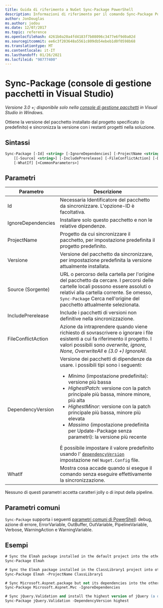 ```yaml
---
title: Guida di riferimento a NuGet Sync-Package PowerShell
description: Informazioni di riferimento per il comando Sync-Package PowerShell nella console di gestione pacchetti NuGet in Visual Studio.
author: JonDouglas
ms.author: jodou
ms.date: 12/07/2017
ms.topic: reference
ms.openlocfilehash: 4261b0a20a4fd4183f7b08096c3477e6f9d0a02d
ms.sourcegitcommit: ee6c3f203648a5561c809db54ebeb1d0f0598b68
ms.translationtype: MT
ms.contentlocale: it-IT
ms.lasthandoff: 01/26/2021
ms.locfileid: "98777400"
---
```

# <a name="sync-package-package-manager-console-in-visual-studio"></a>Sync-Package (console di gestione pacchetti in Visual Studio)

*Versione 3.0 +; disponibile solo nella [console di gestione pacchetti](../../consume-packages/install-use-packages-powershell.md) in Visual Studio in Windows.*

Ottiene la versione del pacchetto installato dal progetto specificato (o predefinito) e sincronizza la versione con i restanti progetti nella soluzione.

## <a name="syntax"></a>Sintassi

```ps
Sync-Package [-Id] <string> [-IgnoreDependencies] [-ProjectName <string>] [[-Version] <string>]
    [[-Source] <string>] [-IncludePrerelease] [-FileConflictAction] [-DependencyVersion]
    [-WhatIf] [<CommonParameters>]
```

## <a name="parameters"></a>Parametri

| Parametro | Descrizione |
| --- | --- |
| Id | Necessaria Identificatore del pacchetto da sincronizzare. L'opzione-ID è facoltativa. |
| IgnoreDependencies | Installare solo questo pacchetto e non le relative dipendenze. |
| ProjectName | Progetto da cui sincronizzare il pacchetto, per impostazione predefinita il progetto predefinito. |
| Versione | Versione del pacchetto da sincronizzare, per impostazione predefinita la versione attualmente installata. |
| Source (Sorgente) | URL o percorso della cartella per l'origine del pacchetto da cercare. I percorsi delle cartelle locali possono essere assoluti o relativi alla cartella corrente. Se omesso, `Sync-Package` Cerca nell'origine del pacchetto attualmente selezionata. |
| IncludePrerelease | Include i pacchetti di versioni non definitive nella sincronizzazione. |
| FileConflictAction | Azione da intraprendere quando viene richiesto di sovrascrivere o ignorare i file esistenti a cui fa riferimento il progetto. I valori possibili sono *overwrite, ignore, None, OverwriteAll* e *(3.0 +)* *IgnoreAll*. |
| DependencyVersion | Versione dei pacchetti di dipendenze da usare. i possibili tipi sono i seguenti:<br/><ul><li>*Minimo* (impostazione predefinita): versione più bassa</li><li>*HighestPatch*: versione con la patch principale più bassa, minore minore, più alta</li><li>*HighestMinor*: versione con la patch principale più bassa, minore più elevata</li><li>*Massimo* (impostazione predefinita per Update-Package senza parametri): la versione più recente</li></ul>È possibile impostare il valore predefinito usando l' [`dependencyVersion`](../nuget-config-file.md#config-section) impostazione nel `Nuget.Config` file. |
| WhatIf | Mostra cosa accade quando si esegue il comando senza eseguire effettivamente la sincronizzazione. |

Nessuno di questi parametri accetta caratteri jolly o di input della pipeline.

## <a name="common-parameters"></a>Parametri comuni

`Sync-Package` supporta i seguenti [parametri comuni di PowerShell](/powershell/module/microsoft.powershell.core/about/about_commonparameters): debug, azione di errore, ErrorVariable, OutBuffer, OutVariable, PipelineVariable, Verbose, WarningAction e WarningVariable.

## <a name="examples"></a>Esempi

```ps
# Sync the Elmah package installed in the default project into the other projects in the solution
Sync-Package Elmah

# Sync the Elmah package installed in the ClassLibrary1 project into other projects in the solution
Sync-Package Elmah -ProjectName ClassLibrary1

# Sync Microsoft.Aspnet.package but not its dependencies into the other projects in the solution
Sync-Package Microsoft.Aspnet.Mvc -IgnoreDependencies

# Sync jQuery.Validation and install the highest version of jQuery (a dependency) from the package source    
Sync-Package jQuery.Validation -DependencyVersion highest
```